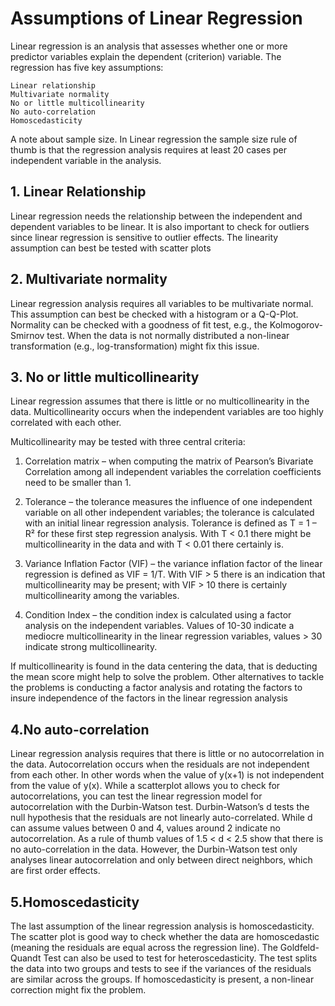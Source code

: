 
# Assumptions of Linear Regression

Linear regression is an analysis that assesses whether one or more predictor variables explain the dependent (criterion) variable.  The regression has five key assumptions:

    Linear relationship
    Multivariate normality
    No or little multicollinearity
    No auto-correlation
    Homoscedasticity

A note about sample size.  In Linear regression the sample size rule of thumb is that the regression analysis requires at least 20 cases per independent variable in the analysis.  
  
## 1. Linear Relationship  
Linear regression needs the relationship between the independent and dependent variables to be linear. It is also important to check for outliers since linear regression is sensitive to outlier effects. The linearity assumption can best be tested with scatter plots

## 2. Multivariate normality  
Linear regression analysis requires all variables to be multivariate normal. This assumption can best be checked with a histogram or a Q-Q-Plot. Normality can be checked with a goodness of fit test, e.g., the Kolmogorov-Smirnov test. When the data is not normally distributed a non-linear transformation (e.g., log-transformation) might fix this issue.

## 3. No or little multicollinearity  
Linear regression assumes that there is little or no multicollinearity in the data. Multicollinearity occurs when the independent variables are too highly correlated with each other.

Multicollinearity may be tested with three central criteria:

1) Correlation matrix – when computing the matrix of Pearson’s Bivariate Correlation among all independent variables the correlation coefficients need to be smaller than 1.

2) Tolerance – the tolerance measures the influence of one independent variable on all other independent variables; the tolerance is calculated with an initial linear regression analysis.  Tolerance is defined as T = 1 – R² for these first step regression analysis.  With T < 0.1 there might be multicollinearity in the data and with T < 0.01 there certainly is.

3) Variance Inflation Factor (VIF) – the variance inflation factor of the linear regression is defined as VIF = 1/T. With VIF > 5 there is an indication that multicollinearity may be present; with VIF > 10 there is certainly multicollinearity among the variables.

4) Condition Index – the condition index is calculated using a factor analysis on the independent variables.  Values of 10-30 indicate a mediocre multicollinearity in the linear regression variables, values > 30 indicate strong multicollinearity.

If multicollinearity is found in the data centering the data, that is deducting the mean score might help to solve the problem.  Other       alternatives to tackle the problems is conducting a factor analysis and rotating the factors to insure independence of the factors in the linear regression analysis

## 4.No auto-correlation  

Linear regression analysis requires that there is little or no autocorrelation in the data. Autocorrelation occurs when the residuals are not independent from each other. In other words when the value of y(x+1) is not independent from the value of y(x).
While a scatterplot allows you to check for autocorrelations, you can test the linear regression model for autocorrelation with the Durbin-Watson test. Durbin-Watson’s d tests the null hypothesis that the residuals are not linearly auto-correlated.  While d can assume values between 0 and 4, values around 2 indicate no autocorrelation.  As a rule of thumb values of 1.5 < d < 2.5 show that there is no auto-correlation in the data. However, the Durbin-Watson test only analyses linear autocorrelation and only between direct neighbors, which are first order effects.

## 5.Homoscedasticity  

The last assumption of the linear regression analysis is homoscedasticity. The scatter plot is good way to check whether the data are homoscedastic (meaning the residuals are equal across the regression line). The Goldfeld-Quandt Test can also be used to test for heteroscedasticity. The test splits the data into two groups and tests to see if the variances of the residuals are similar across the groups. If homoscedasticity is present, a non-linear correction might fix the problem.
